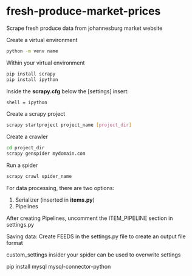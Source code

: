 # fresh-produce-market-prices

Scrape fresh produce data from johannesburg market website

Create a virtual environment

```bash
python -m venv name
```

Within your virtual environment

```bash
pip install scrapy 
pip install ipython
```

Inside the **scrapy.cfg** below the [settings]
insert:

```bash
shell = ipython
```

Create a scrapy project

```bash
scrapy startproject project_name [project_dir]
```

Create a crawler

```bash
cd project_dir
scrapy genspider mydomain.com
```

Run a spider

```bash
scrapy crawl spider_name
```


For data processing, there are two options:

1. Serializer (inserted in **items.py**)
2. Pipelines

After creating Pipelines, uncomment the ITEM_PIPELINE section in settings.py

Saving data:
Create FEEDS in the settings.py file to create an output file format

custom_settings insider your spider can be used to overwrite settings

pip install mysql mysql-connector-python
